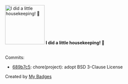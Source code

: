 <img src="https://my-badges.github.io/my-badges/chore-commit.png" alt="I did a little housekeeping! 🧹" title="I did a little housekeeping! 🧹" width="128">
<strong>I did a little housekeeping! 🧹</strong>
<br><br>

Commits:

- <a href="https://github.com/ccamel/ghdid/commit/689b7c51df3556765d2ee6d02e7308c443221ff6">689b7c5</a>: chore(project): adopt BSD 3-Clause License


Created by <a href="https://github.com/my-badges/my-badges">My Badges</a>
